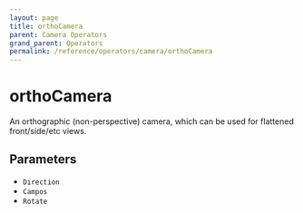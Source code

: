 ```yaml
---
layout: page
title: orthoCamera
parent: Camera Operators
grand_parent: Operators
permalink: /reference/operators/camera/orthoCamera
---
```


# orthoCamera

An orthographic (non-perspective) camera, which can be used for flattened front/side/etc views.

## Parameters

* `Direction`
* `Campos`
* `Rotate`
